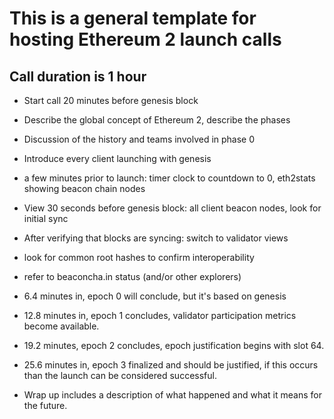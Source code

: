 # This is a general template for  hosting Ethereum 2 launch calls

## Call duration is 1 hour

* Start call 20 minutes before genesis block

* Describe the global concept of Ethereum 2, describe the phases

* Discussion of the history and teams involved in phase 0

* Introduce every client launching with genesis

* a few minutes prior to launch: timer clock to countdown to 0, eth2stats showing beacon chain nodes

* View 30 seconds before genesis block: all client beacon nodes, look for initial sync

* After verifying that blocks are syncing: switch to validator views

* look for common root hashes to confirm interoperability

* refer to beaconcha.in status (and/or other explorers)

* 6.4 minutes in, epoch 0 will conclude, but it's based on genesis

* 12.8 minutes in, epoch 1 concludes, validator participation metrics become available.

* 19.2 minutes, epoch 2 concludes, epoch justification begins with slot 64. 

* 25.6 minutes in, epoch 3 finalized and should be justified, if this occurs than the launch can be considered successful.

* Wrap up includes a description of what happened and what it means for the future.
